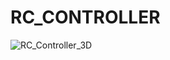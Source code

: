 # RC_CONTROLLER
![RC_Controller_3D](https://user-images.githubusercontent.com/122722939/227489734-aba5d4d5-204b-491a-845b-dd6999fd2e1c.png)
